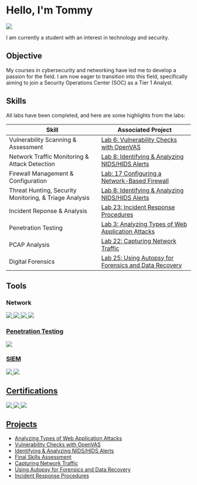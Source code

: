 # Hello, I'm Tommy
<a href="https://linkedin.com/in/tommy-sivilay-671a41147/"><img src="https://img.shields.io/badge/-LinkedIn-0072b1?&style=for-the-badge&logo=linkedin&logoColor=white" /></a>

I am currently a student with an interest in technology and security.

## Objective

My courses in cybersecurity and networking have led me to develop a passion for the field. I am now eager to transition into this field, specifically aiming to join a Security Operations Center (SOC) as a Tier 1 Analyst.

## Skills
All labs have been completed, and here are some highlights from the labs:

| Skill                                         | Associated Project         |
|-----------------------------------------------|----------------------------|
| Vulnerability Scanning & Assessment | <a href="https://www.netdevgroup.com/online/courses/cybersecurity/ndg-security%2B-v4">Lab 6: Vulnerability Checks with OpenVAS |
| Network Traffic Monitoring & Attack Detection | <a href="https://www.netdevgroup.com/online/courses/cybersecurity/ndg-security%2B-v4">Lab 8: Identifying & Analyzing NIDS/HIDS Alerts |
| Firewall Management & Configuration | <a href="https://www.netdevgroup.com/online/courses/cybersecurity/ndg-security%2B-v4">Lab: 17 Configuring a Network-Based Firewall |
| Threat Hunting, Security Monitoring, & Triage Analysis | <a href="https://www.netdevgroup.com/online/courses/cybersecurity/ndg-security%2B-v4">Lab 8: Identifying & Analyzing NIDS/HIDS Alerts |
| Incident Reponse & Analysis | <a href="https://www.netdevgroup.com/online/courses/cybersecurity/ndg-security%2B-v4">Lab 23: Incident Response Procedures |
| Penetration Testing | <a href="https://www.netdevgroup.com/online/courses/cybersecurity/ndg-security%2B-v4">Lab 3: Analyzing Types of Web Application Attacks |
| PCAP Analysis | <a href="https://www.netdevgroup.com/online/courses/cybersecurity/ndg-security%2B-v4">Lab 22: Capturing Network Traffic |
| Digital Forensics | <a href="https://www.netdevgroup.com/online/courses/cybersecurity/ndg-security%2B-v4">Lab 25: Using Autopsy for Forensics and Data Recovery |

## Tools

### Network
<div>
    <a href="https://www.wireshark.org/" /><img src="https://img.shields.io/badge/-Wireshark-1679A7?&style=for-the-badge&logo=Wireshark&logoColor=white" />
    <a href="https://suricata.io/" /><img src="https://img.shields.io/badge/-Suricata-EF3B2D?&style=for-the-badge&logo=Suricata&logoColor=white" />
    <a href="https://nmap.org/" /><img src="https://img.shields.io/badge/-Nmap-A020F0?&style=for-the-badge&logo=Nmap&logoColor=white" />
    <a href="https://www.pfsense.org/" /><img src="https://img.shields.io/badge/-pfSense-000080?&style=for-the-badge&logo=pfSense&logoColor=white" />
</div>

### Penetration Testing
<div>
    <a href="https://portswigger.net/solutions/penetration-testing" /><img src="https://img.shields.io/badge/-Burp_Suite-FF7F50?&style=for-the-badge&logo=PortSwigger&logoColor=white" />
</div>

### SIEM
<div>
    <a href="https://securityonionsolutions.com/" /><img src="https://img.shields.io/badge/-Security_Onion-4169E1?&style=for-the-badge&logo=SecurityOnion&logoColor=white" />
    <a href="https://www.qualys.com/apps/vulnerability-management-detection-response/" /><img src="https://img.shields.io/badge/-Qualys_VMDR-FF0000?&style=for-the-badge&logo=Qualys&logoColor=white" />
</div>

## Certifications

<div>
<a href="https://www.credly.com/badges/92cdc277-ba07-4a5c-baf6-7b81e0444133/public_url" /><img src="https://img.shields.io/badge/-CompTIA_Security%2B-b30000?&style=for-the-badge&logo=CompTIA&logoColor=white" />
<a href="https://coursera.org/share/501d9a0266936b68ea2cfd37bd480b64" /><img src="https://img.shields.io/badge/-Google_Cybersecurity_Specialization-007ACC?&style=for-the-badge&logo=Google&logoColor=white" />
<a href="https://www.qualys.com/training/course/vmdr/" /><img src="https://img.shields.io/badge/-Qualys_Certified_Specialist-FF0000?&style=for-the-badge&logo=Qualys&logoColor=white" />
</div>

## Projects
- Analyzing Types of Web Application Attacks
- Vulnerability Checks with OpenVAS
- Identifying & Analyzing NIDS/HIDS Alerts
- Final Skills Assessment
- Capturing Network Traffic
- Using Autopsy for Forensics and Data Recovery
- Incident Response Procedures
